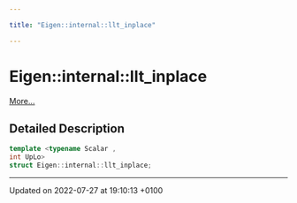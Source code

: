 ```yaml
---

title: "Eigen::internal::llt_inplace"

---
```


# Eigen::internal::llt_inplace



 [More...](#detailed-description)

## Detailed Description

```cpp
template <typename Scalar ,
int UpLo>
struct Eigen::internal::llt_inplace;
```

-------------------------------

Updated on 2022-07-27 at 19:10:13 +0100